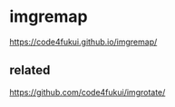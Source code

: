 # imgremap
 
https://code4fukui.github.io/imgremap/

## related

https://github.com/code4fukui/imgrotate/
